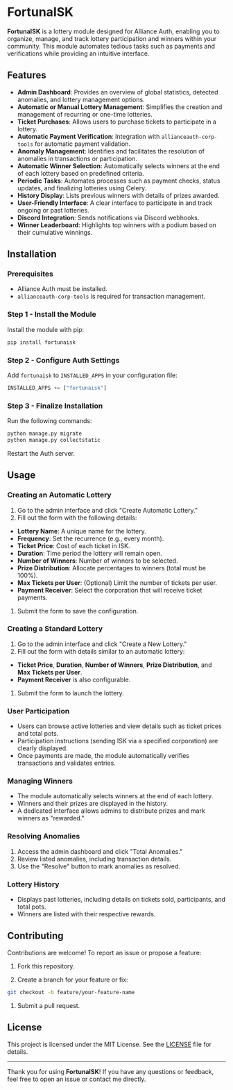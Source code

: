 # FortunaISK

**FortunaISK** is a lottery module designed for Alliance Auth, enabling you to organize, manage, and track lottery participation and winners within your community. This module automates tedious tasks such as payments and verifications while providing an intuitive interface.

## Features

- **Admin Dashboard**: Provides an overview of global statistics, detected anomalies, and lottery management options.
- **Automatic or Manual Lottery Management**: Simplifies the creation and management of recurring or one-time lotteries.
- **Ticket Purchases**: Allows users to purchase tickets to participate in a lottery.
- **Automatic Payment Verification**: Integration with `allianceauth-corp-tools` for automatic payment validation.
- **Anomaly Management**: Identifies and facilitates the resolution of anomalies in transactions or participation.
- **Automatic Winner Selection**: Automatically selects winners at the end of each lottery based on predefined criteria.
- **Periodic Tasks**: Automates processes such as payment checks, status updates, and finalizing lotteries using Celery.
- **History Display**: Lists previous winners with details of prizes awarded.
- **User-Friendly Interface**: A clear interface to participate in and track ongoing or past lotteries.
- **Discord Integration**: Sends notifications via Discord webhooks.
- **Winner Leaderboard**: Highlights top winners with a podium based on their cumulative winnings.

## Installation

### Prerequisites

- Alliance Auth must be installed.
- `allianceauth-corp-tools` is required for transaction management.

### Step 1 - Install the Module

Install the module with pip:

```bash
pip install fortunaisk
```

### Step 2 - Configure Auth Settings

Add `fortunaisk` to `INSTALLED_APPS` in your configuration file:

```python
INSTALLED_APPS += ["fortunaisk"]
```

### Step 3 - Finalize Installation

Run the following commands:

```bash
python manage.py migrate
python manage.py collectstatic
```

Restart the Auth server.

## Usage

### Creating an Automatic Lottery

1. Go to the admin interface and click "Create Automatic Lottery."
1. Fill out the form with the following details:

- **Lottery Name**: A unique name for the lottery.
- **Frequency**: Set the recurrence (e.g., every month).
- **Ticket Price**: Cost of each ticket in ISK.
- **Duration**: Time period the lottery will remain open.
- **Number of Winners**: Number of winners to be selected.
- **Prize Distribution**: Allocate percentages to winners (total must be 100%).
- **Max Tickets per User**: (Optional) Limit the number of tickets per user.
- **Payment Receiver**: Select the corporation that will receive ticket payments.

1. Submit the form to save the configuration.

### Creating a Standard Lottery

1. Go to the admin interface and click "Create a New Lottery."
1. Fill out the form with details similar to an automatic lottery:

- **Ticket Price**, **Duration**, **Number of Winners**, **Prize Distribution**, and **Max Tickets per User**.
- **Payment Receiver** is also configurable.

1. Submit the form to launch the lottery.

### User Participation

- Users can browse active lotteries and view details such as ticket prices and total pots.
- Participation instructions (sending ISK via a specified corporation) are clearly displayed.
- Once payments are made, the module automatically verifies transactions and validates entries.

### Managing Winners

- The module automatically selects winners at the end of each lottery.
- Winners and their prizes are displayed in the history.
- A dedicated interface allows admins to distribute prizes and mark winners as "rewarded."

### Resolving Anomalies

1. Access the admin dashboard and click "Total Anomalies."
1. Review listed anomalies, including transaction details.
1. Use the "Resolve" button to mark anomalies as resolved.

### Lottery History

- Displays past lotteries, including details on tickets sold, participants, and total pots.
- Winners are listed with their respective rewards.

## Contributing

Contributions are welcome! To report an issue or propose a feature:

1. Fork this repository.

1. Create a branch for your feature or fix:

```bash
git checkout -b feature/your-feature-name
```

1. Submit a pull request.

## License

This project is licensed under the MIT License. See the [LICENSE](LICENSE) file for details.

______________________________________________________________________

Thank you for using **FortunaISK**! If you have any questions or feedback, feel free to open an issue or contact me directly.
